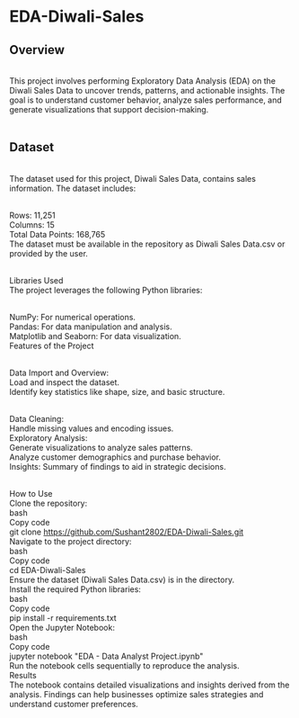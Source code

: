 # EDA-Diwali-Sales

## Overview
<br>
This project involves performing Exploratory Data Analysis (EDA) on the Diwali Sales Data to uncover trends, patterns, and actionable insights. The goal is to understand customer behavior, analyze sales performance, and generate visualizations that support decision-making.
<br>
<br>

## Dataset 
<br>
The dataset used for this project, Diwali Sales Data, contains sales information. The dataset includes:
<br>
<br>

Rows: 11,251
<br>
Columns: 15
<br>
Total Data Points: 168,765
<br>
The dataset must be available in the repository as Diwali Sales Data.csv or provided by the user.
<br>
<br>

Libraries Used
<br>
The project leverages the following Python libraries:
<br>
<br>

NumPy: For numerical operations.
<br>
Pandas: For data manipulation and analysis.
<br>
Matplotlib and Seaborn: For data visualization.
<br>
Features of the Project
<br>
<br>

Data Import and Overview:
<br>
Load and inspect the dataset.
<br>
Identify key statistics like shape, size, and basic structure.
<br>
<br>

Data Cleaning:
<br>
Handle missing values and encoding issues.
<br>
Exploratory Analysis:
<br>
Generate visualizations to analyze sales patterns.
<br>
Analyze customer demographics and purchase behavior.
<br>
Insights:
Summary of findings to aid in strategic decisions.
<br>
<br>

How to Use
<br>
Clone the repository:
<br>
bash
<br>
Copy code
<br>
git clone https://github.com/Sushant2802/EDA-Diwali-Sales.git
<br>
Navigate to the project directory:
<br>
bash
<br>
Copy code
<br>
cd EDA-Diwali-Sales
<br>
Ensure the dataset (Diwali Sales Data.csv) is in the directory.
<br>
Install the required Python libraries:
<br>
bash
<br>
Copy code
<br>
pip install -r requirements.txt
<br>
Open the Jupyter Notebook:
<br>
bash
<br>
Copy code
<br>
jupyter notebook "EDA - Data Analyst Project.ipynb"
<br>
Run the notebook cells sequentially to reproduce the analysis.
<br>
Results
<br>
The notebook contains detailed visualizations and insights derived from the analysis. Findings can help businesses optimize sales strategies and understand customer preferences.
<br>
<br>

